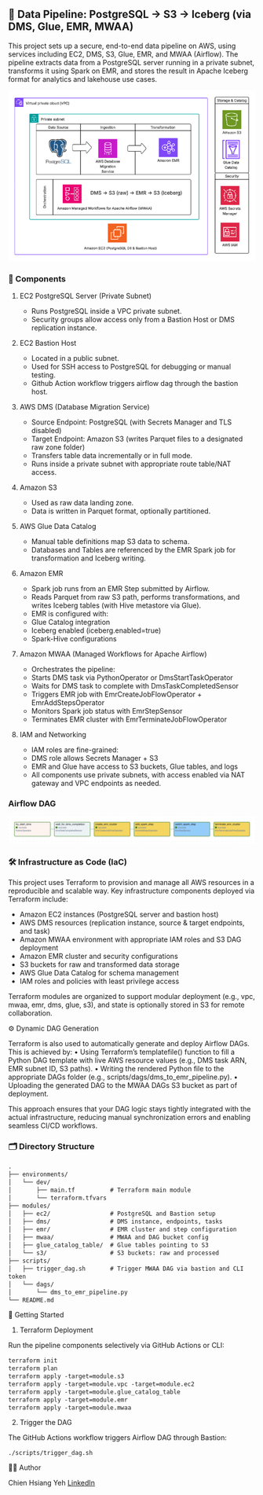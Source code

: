 ## 🚀 Data Pipeline: PostgreSQL → S3 → Iceberg (via DMS, Glue, EMR, MWAA)

This project sets up a secure, end-to-end data pipeline on AWS, using services including EC2, DMS, S3, Glue, EMR, and MWAA (Airflow). The pipeline extracts data from a PostgreSQL server running in a private subnet, transforms it using Spark on EMR, and stores the result in Apache Iceberg format for analytics and lakehouse use cases.

![](images/image.png)

### 🔧 Components

1. EC2 PostgreSQL Server (Private Subnet)

   - Runs PostgreSQL inside a VPC private subnet.
   - Security groups allow access only from a Bastion Host or DMS replication instance.

2. EC2 Bastion Host

   - Located in a public subnet.
   - Used for SSH access to PostgreSQL for debugging or manual testing.
   - Github Action workflow triggers airflow dag through the bastion host.

3. AWS DMS (Database Migration Service)

   - Source Endpoint: PostgreSQL (with Secrets Manager and TLS disabled)
   - Target Endpoint: Amazon S3 (writes Parquet files to a designated raw zone folder)
   - Transfers table data incrementally or in full mode.
   - Runs inside a private subnet with appropriate route table/NAT access.

4. Amazon S3

   - Used as raw data landing zone.
   - Data is written in Parquet format, optionally partitioned.

5. AWS Glue Data Catalog

   - Manual table definitions map S3 data to schema.
   - Databases and Tables are referenced by the EMR Spark job for transformation and Iceberg writing.

6. Amazon EMR

   - Spark job runs from an EMR Step submitted by Airflow.
   - Reads Parquet from raw S3 path, performs transformations, and writes Iceberg tables (with Hive metastore via Glue).
   - EMR is configured with:
   - Glue Catalog integration
   - Iceberg enabled (iceberg.enabled=true)
   - Spark-Hive configurations

7. Amazon MWAA (Managed Workflows for Apache Airflow)

   - Orchestrates the pipeline:
   - Starts DMS task via PythonOperator or DmsStartTaskOperator
   - Waits for DMS task to complete with DmsTaskCompletedSensor
   - Triggers EMR job with EmrCreateJobFlowOperator + EmrAddStepsOperator
   - Monitors Spark job status with EmrStepSensor
   - Terminates EMR cluster with EmrTerminateJobFlowOperator

8. IAM and Networking
   - IAM roles are fine-grained:
   - DMS role allows Secrets Manager + S3
   - EMR and Glue have access to S3 buckets, Glue tables, and logs
   - All components use private subnets, with access enabled via NAT gateway and VPC endpoints as needed.

### Airflow DAG

![](images/image-1.png)

### 🛠 Infrastructure as Code (IaC)

This project uses Terraform to provision and manage all AWS resources in a reproducible and scalable way. Key infrastructure components deployed via Terraform include:

- Amazon EC2 instances (PostgreSQL server and bastion host)
- AWS DMS resources (replication instance, source & target endpoints, and task)
- Amazon MWAA environment with appropriate IAM roles and S3 DAG deployment
- Amazon EMR cluster and security configurations
- S3 buckets for raw and transformed data storage
- AWS Glue Data Catalog for schema management
- IAM roles and policies with least privilege access

Terraform modules are organized to support modular deployment (e.g., vpc, mwaa, emr, dms, glue, s3), and state is optionally stored in S3 for remote collaboration.

⚙️ Dynamic DAG Generation

Terraform is also used to automatically generate and deploy Airflow DAGs. This is achieved by:
• Using Terraform’s templatefile() function to fill a Python DAG template with live AWS resource values (e.g., DMS task ARN, EMR subnet ID, S3 paths).
• Writing the rendered Python file to the appropriate DAGs folder (e.g., scripts/dags/dms_to_emr_pipeline.py).
• Uploading the generated DAG to the MWAA DAGs S3 bucket as part of deployment.

This approach ensures that your DAG logic stays tightly integrated with the actual infrastructure, reducing manual synchronization errors and enabling seamless CI/CD workflows.

### 🗂 Directory Structure

```
.
├── environments/
│   └── dev/
│       ├── main.tf          # Terraform main module
│       └── terraform.tfvars
├── modules/
│   ├── ec2/                 # PostgreSQL and Bastion setup
│   ├── dms/                 # DMS instance, endpoints, tasks
│   ├── emr/                 # EMR cluster and step configuration
│   ├── mwaa/                # MWAA and DAG bucket config
│   ├── glue_catalog_table/  # Glue tables pointing to S3
│   └── s3/                  # S3 buckets: raw and processed
├── scripts/
│   ├── trigger_dag.sh       # Trigger MWAA DAG via bastion and CLI token
│   └── dags/
│       └── dms_to_emr_pipeline.py
└── README.md
```

🚀 Getting Started

1. Terraform Deployment

Run the pipeline components selectively via GitHub Actions or CLI:

```
terraform init
terraform plan
terraform apply -target=module.s3
terraform apply -target=module.vpc -target=module.ec2
terraform apply -target=module.glue_catalog_table
terraform apply -target=module.emr
terraform apply -target=module.mwaa
```

2. Trigger the DAG

The GitHub Actions workflow triggers Airflow DAG through Bastion:

```
./scripts/trigger_dag.sh
```

🧑‍💻 Author

Chien Hsiang Yeh
[LinkedIn](https://www.linkedin.com/in/chienhsiang-yeh/)
